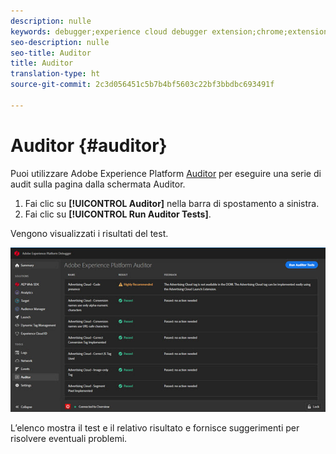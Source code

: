 ```yaml
---
description: nulle
keywords: debugger;experience cloud debugger extension;chrome;extension;auditor;dtm;target
seo-description: nulle
seo-title: Auditor
title: Auditor
translation-type: ht
source-git-commit: 2c3d056451c5b7b4bf5603c22bf3bbdbc693491f

---
```



# Auditor {#auditor}

Puoi utilizzare Adobe Experience Platform [Auditor](https://docs.adobe.com/content/help/en/auditor/using/overview.html) per eseguire una serie di audit sulla pagina dalla schermata Auditor.

1. Fai clic su **[!UICONTROL Auditor]** nella barra di spostamento a sinistra.
1. Fai clic su **[!UICONTROL Run Auditor Tests]**.

Vengono visualizzati i risultati del test.

![](assets/auditor-results.jpg)

L’elenco mostra il test e il relativo risultato e fornisce suggerimenti per risolvere eventuali problemi.